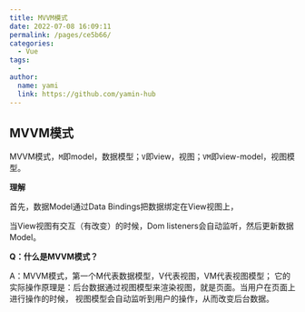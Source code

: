 ```yaml
---
title: MVVM模式
date: 2022-07-08 16:09:11
permalink: /pages/ce5b66/
categories:
  - Vue
tags:
  - 
author: 
  name: yami
  link: https://github.com/yamin-hub
---
```

## MVVM模式

MVVM模式，`M`即model，数据模型；`V`即view，视图；`VM`即view-model，视图模型。

**理解**

首先，数据Model通过Data Bindings把数据绑定在View视图上，

当View视图有交互（有改变）的时候，Dom listeners会自动监听，然后更新数据Model。

**Q：什么是MVVM模式？**

A：MVVM模式，第一个M代表数据模型，V代表视图，VM代表视图模型； 它的实际操作原理是：后台数据通过视图模型来渲染视图，就是页面。当用户在页面上进行操作的时候， 视图模型会自动监听到用户的操作，从而改变后台数据。
